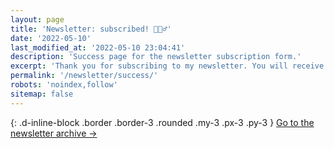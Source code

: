 ```yaml
---
layout: page
title: 'Newsletter: subscribed! 🏃🏻‍♂️'
date: '2022-05-10'
last_modified_at: '2022-05-10 23:04:41'
description: 'Success page for the newsletter subscription form.'
excerpt: 'Thank you for subscribing to my newsletter. You will receive an email confirmation. Should you change your mind, <a href="/contact/">let me know</a>.'
permalink: '/newsletter/success/'
robots: 'noindex,follow'
sitemap: false
---
```

{: .d-inline-block .border .border-3 .rounded .my-3 .px-3 .py-3 }
[Go to the newsletter archive →](/newsletter/archives/)